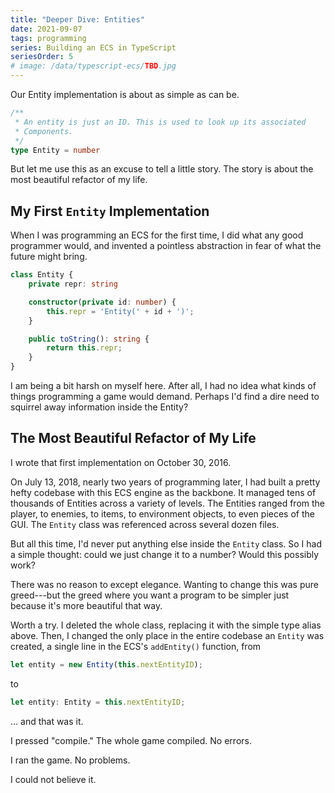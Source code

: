 ```yaml
---
title: "Deeper Dive: Entities"
date: 2021-09-07
tags: programming
series: Building an ECS in TypeScript
seriesOrder: 5
# image: /data/typescript-ecs/TBD.jpg
---
```


Our Entity implementation is about as simple as can be.

```ts
/**
 * An entity is just an ID. This is used to look up its associated
 * Components.
 */
type Entity = number
```

But let me use this as an excuse to tell a little story. The story is about the most beautiful refactor of my life.

## My First `Entity` Implementation

When I was programming an ECS for the first time, I did what any good programmer would, and invented a pointless abstraction in fear of what the future might bring.

```ts
class Entity {
    private repr: string

    constructor(private id: number) {
        this.repr = 'Entity(' + id + ')';
    }

    public toString(): string {
        return this.repr;
    }
}
```

I am being a bit harsh on myself here. After all, I had no idea what kinds of things programming a game would demand. Perhaps I'd find a dire need to squirrel away information inside the Entity?

## The Most Beautiful Refactor of My Life

I wrote that first implementation on October 30, 2016.

On July 13, 2018, nearly two years of programming later, I had built a pretty hefty codebase with this ECS engine as the backbone. It managed tens of thousands of Entities across a variety of levels. The Entities ranged from the player, to enemies, to items, to environment objects, to even pieces of the GUI. The `Entity` class was referenced across several dozen files.

But all this time, I'd never put anything else inside the `Entity` class. So I had a simple thought: could we just change it to a number? Would this possibly work?

There was no reason to except elegance. Wanting to change this was pure greed---but the greed where you want a program to be simpler just because it's more beautiful that way.

Worth a try. I deleted the whole class, replacing it with the simple type alias above. Then, I changed the only place in the entire codebase an `Entity` was created, a single line in the ECS's `addEntity()` function, from

```ts
let entity = new Entity(this.nextEntityID);
```

to

```ts
let entity: Entity = this.nextEntityID;
```

... and that was it.

I pressed "compile." The whole game compiled. No errors.

I ran the game. No problems.

I could not believe it.
